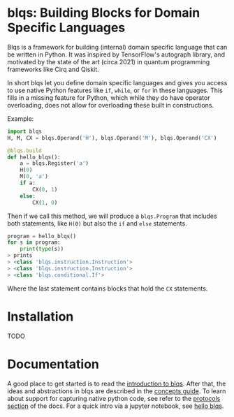 # blqs: Building Blocks for Domain Specific Languages

Blqs is a framework for building (internal) domain specific language that can be written
in Python. It was inspired by TensorFlow's autograph library, and motivated by the state of
the art (circa 2021) in quantum programming frameworks like Cirq and Qiskit.

In short blqs let you define domain specific languages and gives you access to use native
Python features like `if`, `while`, or `for` in these languages. This fills in a missing
feature for Python, which while they do have operator overloading, does not allow for
overloading these built in constructions.

Example:
```python
import blqs
H, M, CX = blqs.Operand('H'), blqs.Operand('M'), blqs.Operand('CX')

@blqs.build
def hello_blqs():
    a = blqs.Register('a')
    H(0)
    M(0, 'a')
    if a:
        CX(0, 1)
    else:
        CX(1, 0)
```
Then if we call this method, we will produce a `blqs.Program` that includes both statements,
like `H(0)` but also the `if` and `else` statements.
```python
program = hello_blqs()
for s in program:
    print(type(s))
> prints
> <class 'blqs.instruction.Instruction'>
> <class 'blqs.instruction.Instruction'>
> <class 'blqs.conditional.If'>
```
Where the last statement contains blocks that hold the `CX` statements.

# Installation

TODO

# Documentation

A good place to get started is to read the [introduction to blqs](docs/intro.md).
After that, the ideas and abstractions in blqs are described in the
[concepts guide](docs/concepts.md). To learn about support for capturing native
python code, see refer to the [protocols section](docs/protocols.md) of the docs.
For a quick intro via a jupyter notebook, see [hello blqs](hello_blqs.ipynb).
